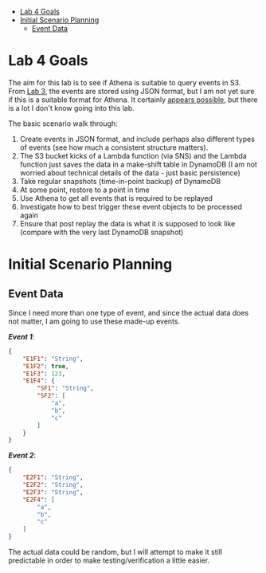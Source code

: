 
- [Lab 4 Goals](#lab-4-goals)
- [Initial Scenario Planning](#initial-scenario-planning)
  - [Event Data](#event-data)

# Lab 4 Goals

The aim for this lab is to see if Athena is suitable to query events in S3. From [Lab 3](../lab3-non-kinesis-example/README.md), the events are stored using JSON format, but I am not yet sure if this is a suitable format for Athena. It certainly [appears possible](https://docs.aws.amazon.com/athena/latest/ug/querying-JSON.html), but there is a lot I don't know going into this lab.

The basic scenario walk through:

1. Create events in JSON format, and include perhaps also different types of events (see how much a consistent structure matters).
2. The S3 bucket kicks of a Lambda function (via SNS) and the Lambda function just saves the data in a make-shift table in DynamoDB (I am not worried about technical details of the data - just basic persistence)
3. Take regular snapshots (time-in-point backup) of DynamoDB
4. At some point, restore to a point in time
5. Use Athena to get all events that is required to be replayed
6. Investigate how to best trigger these event objects to be processed again
7. Ensure that post replay the data is what it is supposed to look like (compare with the very last DynamoDB snapshot)

# Initial Scenario Planning

## Event Data

Since I need more than one type of event, and since the actual data does not matter, I am going to use these made-up events.

_**Event 1**_:

```json
{
    "E1F1": "String",
    "E1F2": true,
    "E1F3": 123,
    "E1F4": {
        "SF1": "String",
        "SF2": [
            "a",
            "b",
            "c"
        ]
    }
}
```

_**Event 2**_:

```json
{
    "E2F1": "String",
    "E2F2": "String",
    "E2F3": "String",
    "E2F4": [
        "a",
        "b",
        "c"
    ]
}
```

The actual data could be random, but I will attempt to make it still predictable in order to make testing/verification a little easier.


